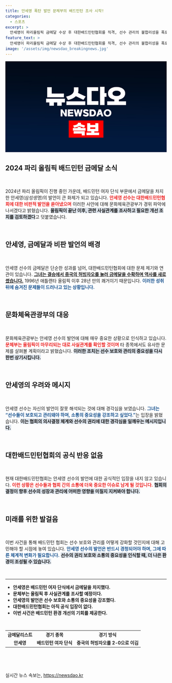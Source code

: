 ```yaml
---
title: 안세영 폭탄 발언 문체부의 배드민턴 조사 시작!
categories:
  - 스포츠
excerpt: >
  안세영이 파리올림픽 금메달 수상 후 대한배드민턴협회를 직격, 선수 관리의 불합리성을 폭로했다. 문화체육관광부는 경위 파악에 나설 예정! 과연 어떤 변화가 일어날까?
feature_text: >
  안세영이 파리올림픽 금메달 수상 후 대한배드민턴협회를 직격, 선수 관리의 불합리성을 폭로했다. 문화체육관광부는 경위 파악에 나설 예정! 과연 어떤 변화가 일어날까?
image: '/assets/img/newsdao_breakingnews.jpg'
---
```


<p><img src="/assets/img/newsdao_breakingnews.jpg" alt="ontimetimes 속보" /></p>

<h2 data-ke-size="size26">2024 파리 올림픽 배드민턴 금메달 소식</h2>

<p data-ke-size="size16">&nbsp;</p>

<p>2024년 파리 올림픽이 진행 중인 가운데, 배드민턴 여자 단식 부문에서 금메달을 차지한 안세영(삼성생명)의 발언이 큰 화제가 되고 있습니다. <b><span style="color: #ee2323;">안세영 선수는 대한배드민턴협회에 대한 비판적 발언을 쏟아냈으며</span></b> 이러한 사안에 대해 문화체육관광부가 경위 파악에 나서겠다고 밝혔습니다. <b><span style="background-color: #21538527;">올림픽이 끝난 이후, 관련 사실관계를 조사하고 필요한 개선 조치를 검토하겠다</span></b>고 덧붙였습니다. </p>

<p data-ke-size="size16">&nbsp;</p>

<h2 data-ke-size="size26">안세영, 금메달과 비판 발언의 배경</h2>

<p data-ke-size="size16">&nbsp;</p>

<p>안세영 선수의 금메달은 단순한 성과를 넘어, 대한배드민턴협회에 대한 문제 제기와 연관이 있습니다. <b><span style="text-decoration: underline;">그녀는 결승에서 중국의 허빙자오를 눌러 금메달을 수확하며 역사를 새로 썼습니다.</span></b> 1996년 애틀랜타 올림픽 이후 28년 만의 쾌거이기 때문입니다. <b><span style="color: #1a5490;">이러한 성취 뒤에 숨겨진 문제들이 드러나고 있는 상황입니다.</span></b></p>

<p data-ke-size="size16">&nbsp;</p>

<h2 data-ke-size="size26">문화체육관광부의 대응</h2>

<p data-ke-size="size16">&nbsp;</p>

<p>문화체육관광부는 안세영 선수의 발언에 대해 매우 중요한 상황으로 인식하고 있습니다. <b><span style="color: #ee2323;">문체부는 올림픽이 마무리되는 대로 사실관계를 확인할 것이며</span></b> 타 종목에서도 유사한 문제를 살펴볼 계획이라고 밝혔습니다. <b><span style="background-color: #21538527;">이러한 조치는 선수 보호와 관리의 중요성을 다시 한번 상기시킵니다.</span></b></p>

<p data-ke-size="size16">&nbsp;</p>

<h2 data-ke-size="size26">안세영의 우려와 메시지</h2>

<p data-ke-size="size16">&nbsp;</p>

<p>안세영 선수는 자신의 발언이 잘못 해석되는 것에 대해 경각심을 보였습니다. <b><span style="color: #1a5490;">그녀는 “선수들이 보호되고 관리돼야 하며, 소통의 중요성을 강조하고 싶었다.”</span></b>는 입장을 밝혔습니다. <b><span style="background-color: #21538527;">이는 협회의 의사결정 체계와 선수의 권리에 대한 경각심을 일깨우는 메시지입니다. </span></b></p>

<p data-ke-size="size16">&nbsp;</p>

<h2 data-ke-size="size26">대한배드민턴협회의 공식 반응 없음</h2>

<p data-ke-size="size16">&nbsp;</p>

<p>현재 대한배드민턴협회는 안세영 선수의 발언에 대한 공식적인 입장을 내지 않고 있습니다. <b><span style="color: #ee2323;">이런 상황은 선수들과 협회 간의 소통에 더욱 중요한 이슈로 남게 될 것입니다.</span></b> <b><span style="background-color: #21538527;">협회의 결정이 향후 선수의 성장과 관리에 어떠한 영향을 미칠지 지켜봐야 합니다.</span></b></p>

<p data-ke-size="size16">&nbsp;</p>

<h2 data-ke-size="size26">미래를 위한 발걸음</h2>

<p data-ke-size="size16">&nbsp;</p>

<p>이번 사건을 통해 배드민턴 협회는 선수 보호와 관리를 어떻게 강화할 것인지에 대해 고민해야 할 시점에 놓여 있습니다. <b><span style="color: #1a5490;">안세영 선수의 발언은 반드시 경청되어야 하며, 그에 따른 체계적 변화가 필요합니다.</span></b> <b><span style="background-color: #21538527;">선수의 권리 보호와 소통의 중요성을 인식할 때, 더 나은 환경이 조성될 수 있습니다.</span></b></p>

<p data-ke-size="size16">&nbsp;</p>

<hr>

<ul>
<li><b>안세영은 배드민턴 여자 단식에서 금메달을 차지했다.</b></li>
<li><b>문체부는 올림픽 후 사실관계를 조사할 예정이다.</b></li>
<li><b>안세영의 발언은 선수 보호와 소통의 중요성을 강조했다.</b></li>
<li><b>대한배드민턴협회는 아직 공식 입장이 없다.</b></li>
<li><b>이번 사건은 배드민턴 환경 개선의 기회를 제공한다.</b></li>
</ul>

<p data-ke-size="size16">&nbsp;</p>

<table style="width: 100%; border-collapse: collapse;">
<tr>
<td style="text-align: center; height: 17px;"><b>금메달리스트</b></td>
<td style="text-align: center; height: 17px;"><b>경기 종목</b></td>
<td style="text-align: center; height: 17px;"><b>경기 방식</b></td>
</tr>
<tr>
<td style="text-align: center; height: 17px;"><b>안세영</b></td>
<td style="text-align: center; height: 17px;"><b>배드민턴 여자 단식</b></td>
<td style="text-align: center; height: 17px;"><b>중국의 허빙자오를 2-0으로 이김</b></td>
</tr>
</table>

<p data-ke-size="size16">&nbsp;</p>

<p data-ke-size="size16">&nbsp;</p>
실시간 뉴스 속보는, <a href="https://newsdao.kr" rel="dofollow">https://newsdao.kr</a>


